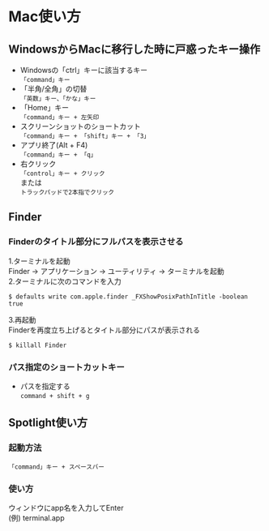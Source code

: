 # Mac使い方

## WindowsからMacに移行した時に戸惑ったキー操作
* Windowsの「ctrl」キーに該当するキー  
`「command」キー`
* 「半角/全角」の切替  
`「英数」キー、「かな」キー`
* 「Home」キー  
`「command」キー + 左矢印`
* スクリーンショットのショートカット  
`「command」キー + 「shift」キー + 「3」`
* アプリ終了(Alt + F4)  
`「command」キー + 「q」`
* 右クリック  
`「control」キー + クリック`  
または  
`トラックパッドで2本指でクリック`

## Finder
### Finderのタイトル部分にフルパスを表示させる
1.ターミナルを起動  
Finder → アプリケーション → ユーティリティ → ターミナルを起動  
2.ターミナルに次のコマンドを入力  
```
$ defaults write com.apple.finder _FXShowPosixPathInTitle -boolean true
```
3.再起動  
Finderを再度立ち上げるとタイトル部分にパスが表示される
```
$ killall Finder
```

### パス指定のショートカットキー
* パスを指定する  
`command + shift + g`

## Spotlight使い方
### 起動方法
`「command」キー + スペースバー`

### 使い方
ウィンドウにapp名を入力してEnter  
(例) terminal.app